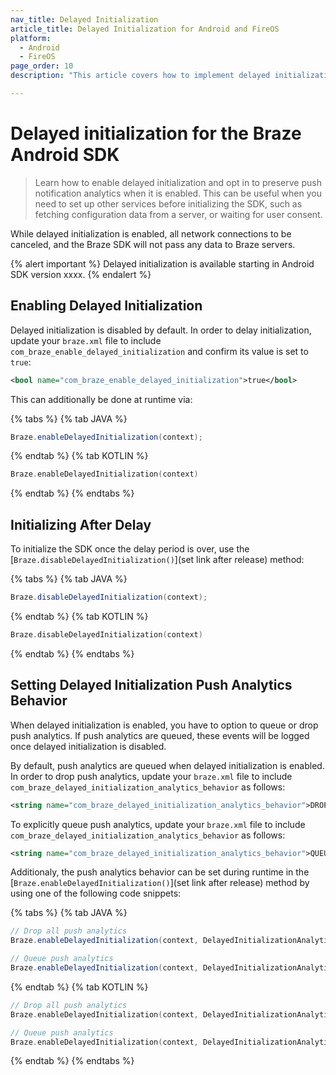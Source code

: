 ```yaml
---
nav_title: Delayed Initialization
article_title: Delayed Initialization for Android and FireOS
platform: 
  - Android
  - FireOS
page_order: 10
description: "This article covers how to implement delayed initialization on the Android SDK and optionally preserve push notification analytics when delayed initialization is enabled."

---
```


# Delayed initialization for the Braze Android SDK

> Learn how to enable delayed initialization and opt in to preserve push notification analytics when it is enabled. This can be useful when you need to set up other services before initializing the SDK, such as fetching configuration data from a server, or waiting for user consent.

While delayed initialization is enabled, all network connections to be canceled, and the Braze SDK will not pass any data to Braze servers.

{% alert important %}
Delayed initialization is available starting in Android SDK version xxxx.
{% endalert %}

## Enabling Delayed Initialization

Delayed initialization is disabled by default. In order to delay initialization, update your `braze.xml` file to include `com_braze_enable_delayed_initialization` and confirm its value is set to `true`:

```xml
<bool name="com_braze_enable_delayed_initialization">true</bool>
```

This can additionally be done at runtime via:

{% tabs %}
{% tab JAVA %}

```java
Braze.enableDelayedInitialization(context);
```

{% endtab %}
{% tab KOTLIN %}

```kotlin
Braze.enableDelayedInitialization(context)
```

{% endtab %}
{% endtabs %}

## Initializing After Delay

To initialize the SDK once the delay period is over, use the [`Braze.disableDelayedInitialization()`](set link after release) method:

{% tabs %}
{% tab JAVA %}

```java
Braze.disableDelayedInitialization(context);
```

{% endtab %}
{% tab KOTLIN %}

```kotlin
Braze.disableDelayedInitialization(context)
```

{% endtab %}
{% endtabs %}

## Setting Delayed Initialization Push Analytics Behavior

When delayed initialization is enabled, you have to option to queue or drop push analytics. If push analytics are queued, these events will be logged once delayed initialization is disabled. 

By default, push analytics are queued when delayed initialization is enabled. In order to drop push analytics, update your `braze.xml` file to include `com_braze_delayed_initialization_analytics_behavior` as follows: 

```xml
<string name="com_braze_delayed_initialization_analytics_behavior">DROP</string>
```

To explicitly queue push analytics, update your `braze.xml` file to include `com_braze_delayed_initialization_analytics_behavior` as follows:

```xml
<string name="com_braze_delayed_initialization_analytics_behavior">QUEUE</string>
```

Additionaly, the push analytics behavior can be set during runtime in the [`Braze.enableDelayedInitialization()`](set link after release) method by using one of the following code snippets:

{% tabs %}
{% tab JAVA %}

```java
// Drop all push analytics
Braze.enableDelayedInitialization(context, DelayedInitializationAnalyticsBehavior.DROP);

// Queue push analytics
Braze.enableDelayedInitialization(context, DelayedInitializationAnalyticsBehavior.QUEUE);
```

{% endtab %}
{% tab KOTLIN %}

```kotlin
// Drop all push analytics
Braze.enableDelayedInitialization(context, DelayedInitializationAnalyticsBehavior.DROP)

// Queue push analytics
Braze.enableDelayedInitialization(context, DelayedInitializationAnalyticsBehavior.QUEUE)
```

{% endtab %}
{% endtabs %}